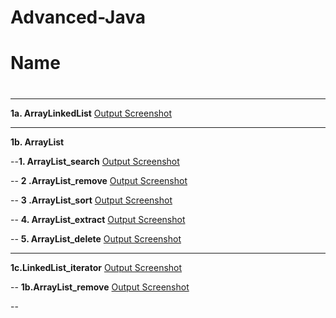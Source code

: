 # Advanced-Java
# Name 
#
#
#

---

**1a. ArrayLinkedList** 
[Output Screenshot](https://github.com/harshitha-dbangeraa035/Advanced-Java/blob/main/ArraylistLinkedlistdemo/ArrayLinkedList.png)<br>

---
**1b. ArrayList**

--**1. ArrayList_search** 
[Output Screenshot](https://github.com/harshitha-dbangeraa035/Advanced-Java/blob/main/ArraylistLinkedlistdemo/ArrayList_search.png)<br>



-- **2 .ArrayList_remove**
[Output Screenshot](https://github.com/harshitha-dbangeraa035/Advanced-Java/blob/main/ArraylistLinkedlistdemo/ArrayList_remove.png)<br>


-- **3 .ArrayList_sort**
[Output Screenshot](https://github.com/harshitha-dbangeraa035/Advanced-Java/blob/main/ArraylistLinkedlistdemo/Arraylist_sort.png)<br>


-- **4. ArrayList_extract**
[Output Screenshot](https://github.com/harshitha-dbangeraa035/Advanced-Java/blob/main/ArraylistLinkedlistdemo/Arraylist_extract.png)<br>


-- **5. ArrayList_delete**
[Output Screenshot](https://github.com/harshitha-dbangeraa035/Advanced-Java/blob/main/ArraylistLinkedlistdemo/Arraylist_delete.png)<br>

---
**1c.LinkedList_iterator**
[Output Screenshot]()<br>

--
**1b.ArrayList_remove**
[Output Screenshot]()<br>

--





